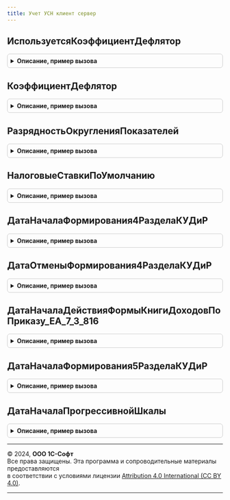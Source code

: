 ```yaml
---
title: Учет УСН клиент сервер
---
```



## ИспользуетсяКоэффициентДефлятор
<details style="margin: 1em 0; padding: 0.5em; border: 1px solid #ccc; border-radius: 6px;">

<summary style="font-weight: bold; cursor: pointer;">Описание, пример вызова</summary>

```bsl

// Возвращает сведения о применении на указанную дату коэффициента-дефлятора
// для индексации базового лимита доходов, ограничивающих право применения УСН.
//
// Параметры:
//  Период - Дата - Дата, на которую получаем сведения об использовании дефлятора.
//
// Возвращаемое значение:
//  Булево - если Истина, то коэффициент-дефлятор применяется.
//
Функция ИспользуетсяКоэффициентДефлятор(Период) Экспорт
```

Пример вызова
```bsl
Результат = УчетУСНКлиентСервер.ИспользуетсяКоэффициентДефлятор(Период) 
```
</details>

## КоэффициентДефлятор
<details style="margin: 1em 0; padding: 0.5em; border: 1px solid #ccc; border-radius: 6px;">

<summary style="font-weight: bold; cursor: pointer;">Описание, пример вызова</summary>

```bsl

// Возвращает размер коэффициента ежегодной индексации величины дохода УСН.
//
// Параметры:
//  Период - Дата - Дата, на которую необходимо получить коэффициент.
//
// Возвращаемое значение:
//  Число
//
Функция КоэффициентДефлятор(Период) Экспорт
```

Пример вызова
```bsl
Результат = УчетУСНКлиентСервер.КоэффициентДефлятор(Период) 
```
</details>

## РазрядностьОкругленияПоказателей
<details style="margin: 1em 0; padding: 0.5em; border: 1px solid #ccc; border-radius: 6px;">

<summary style="font-weight: bold; cursor: pointer;">Описание, пример вызова</summary>

```bsl

// Возвращает точность округления показателей УСН при расчете налога.
//
// Параметры:
//  ДатаРасчета - Дата - дата, на которую необходимо определить точность округления.
//
// Возвращаемое значение:
//  Число - точность округления
//
Функция РазрядностьОкругленияПоказателей(ДатаРасчета) Экспорт
```

Пример вызова
```bsl
Результат = УчетУСНКлиентСервер.РазрядностьОкругленияПоказателей(ДатаРасчета) 
```
</details>

## НалоговыеСтавкиПоУмолчанию
<details style="margin: 1em 0; padding: 0.5em; border: 1px solid #ccc; border-radius: 6px;">

<summary style="font-weight: bold; cursor: pointer;">Описание, пример вызова</summary>

```bsl

// Возвращает ставки налога УСН, указанные в НК РФ.
// Ставка УСН доходы - п. 1 ст. 346.20 НК РФ.
// Ставка УСН доходы минус расходы - п. 2 ст. 346.20 НК РФ.
// Ставка минимального налога УСН доходы минус расходы - п. 6 ст. 346.18 НК РФ.
// Повышенная ставка УСН доходы - п. 1.1 ст. 346.20 НК РФ.
// Повышенная ставка УСН доходы минус расходы - п. 2.1 ст. 346.20 НК РФ.
//
// Возвращаемое значение:
//  Структура - ставки налогов.
//    * СтавкаУСНДоходы - Число.
//    * СтавкаУСНДоходыМинусРасходы - Число.
//    * СтавкаМинимальногоНалогаУСНДоходыМинусРасходы - Число.
//    * СтавкаУСНДоходыПовышенная - Число
//    * СтавкаУСНДоходыМинусРасходыПовышенная - Число
//
Функция НалоговыеСтавкиПоУмолчанию(Период = Неопределено) Экспорт
```

Пример вызова
```bsl
Результат = УчетУСНКлиентСервер.НалоговыеСтавкиПоУмолчанию(Период);
```
</details>

## ДатаНачалаФормирования4РазделаКУДиР
<details style="margin: 1em 0; padding: 0.5em; border: 1px solid #ccc; border-radius: 6px;">

<summary style="font-weight: bold; cursor: pointer;">Описание, пример вызова</summary>

```bsl

///////////////////////////////////////////////////////////////////////////////
// Формирование Книги учета доходов и расходов

Функция ДатаНачалаФормирования4РазделаКУДиР() Экспорт
```

Пример вызова
```bsl
Результат = УчетУСНКлиентСервер.ДатаНачалаФормирования4РазделаКУДиР() 
```
</details>

## ДатаОтменыФормирования4РазделаКУДиР
<details style="margin: 1em 0; padding: 0.5em; border: 1px solid #ccc; border-radius: 6px;">

<summary style="font-weight: bold; cursor: pointer;">Описание, пример вызова</summary>

```bsl

// Дата, с которой отменяется формирование раздела IV "Уменьшение налога" Книги учета доходов и расходов.
// Приказ ФНС России от 07.11.2023 № ЕА-7-3/816@
// "Об утверждении форм книги учета доходов и расходов организаций
// и индивидуальных предпринимателей, применяющих упрощенную систему налогообложения,
// книги учета доходов индивидуальных предпринимателей, применяющих патентную систему
// налогообложения, и порядков их заполнения"
//
// Возвращаемое значение:
//  Дата - 01 января 2024 года
//
Функция ДатаОтменыФормирования4РазделаКУДиР() Экспорт
```

Пример вызова
```bsl
Результат = УчетУСНКлиентСервер.ДатаОтменыФормирования4РазделаКУДиР() 
```
</details>

## ДатаНачалаДействияФормыКнигиДоходовПоПриказу_ЕА_7_3_816
<details style="margin: 1em 0; padding: 0.5em; border: 1px solid #ccc; border-radius: 6px;">

<summary style="font-weight: bold; cursor: pointer;">Описание, пример вызова</summary>

```bsl

// Возвращает дату начала действия формы книги учета доходов по патенту
// по приказу ФНС от 07.11.2023 г. № ЕА-7-3/816@
//
// Возвращаемое значение:
//   Дата - 1 янаваря 2024 года
//
Функция ДатаНачалаДействияФормыКнигиДоходовПоПриказу_ЕА_7_3_816() Экспорт
```

Пример вызова
```bsl
Результат = УчетУСНКлиентСервер.ДатаНачалаДействияФормыКнигиДоходовПоПриказу_ЕА_7_3_816() 
```
</details>

## ДатаНачалаФормирования5РазделаКУДиР
<details style="margin: 1em 0; padding: 0.5em; border: 1px solid #ccc; border-radius: 6px;">

<summary style="font-weight: bold; cursor: pointer;">Описание, пример вызова</summary>

```bsl

// Дата начала формирования V раздела КУДиР.
//
// Возвращаемое значение:
//  Дата - Дата начала формирования V раздела КУДиР
Функция ДатаНачалаФормирования5РазделаКУДиР() Экспорт
```

Пример вызова
```bsl
Результат = УчетУСНКлиентСервер.ДатаНачалаФормирования5РазделаКУДиР() 
```
</details>

## ДатаНачалаПрогрессивнойШкалы
<details style="margin: 1em 0; padding: 0.5em; border: 1px solid #ccc; border-radius: 6px;">

<summary style="font-weight: bold; cursor: pointer;">Описание, пример вызова</summary>

```bsl

// Возвращает дату начала действия прогрессивной шкалы УСН
//
// Возвращаемое значение:
//  Дата
//
Функция ДатаНачалаПрогрессивнойШкалы() Экспорт
```

Пример вызова
```bsl
Результат = УчетУСНКлиентСервер.ДатаНачалаПрогрессивнойШкалы() 
```
</details>

---

© 2024, **ООО 1С-Софт**  
Все права защищены. Эта программа и сопроводительные материалы предоставляются  
в соответствии с условиями лицензии [Attribution 4.0 International (CC BY 4.0)](https://creativecommons.org/licenses/by/4.0/legalcode).

---
